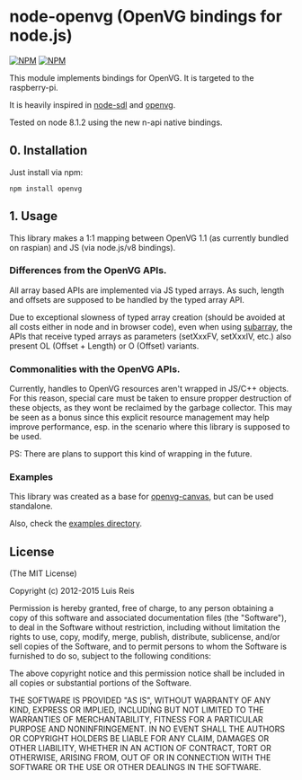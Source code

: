 # node-openvg (OpenVG bindings for node.js)

[![NPM](https://nodei.co/npm/openvg.png?downloads=true&stars=true)](https://nodei.co/npm-dl/openvg/) [![NPM](https://nodei.co/npm-dl/openvg.png)](https://nodei.co/npm-dl/openvg/)

This module implements bindings for OpenVG. It is targeted to the raspberry-pi.

It is heavily inspired in [node-sdl](https://github.com/creationix/node-sdl) and [openvg](https://github.com/ajstarks/openvg).

Tested on node 8.1.2 using the new n-api native bindings.

## 0. Installation

Just install via npm:

    npm install openvg

## 1. Usage

This library makes a 1:1 mapping between OpenVG 1.1 (as currently bundled on raspian) and JS (via node.js/v8 bindings).

### Differences from the OpenVG APIs.

All array based APIs are implemented via JS typed arrays. As such, length and offsets are supposed to be handled by the typed array API.

Due to exceptional slowness of typed array creation (should be avoided at all costs either in node and in browser code), even when using [subarray](https://developer.mozilla.org/en-US/docs/Web/JavaScript/Typed_arrays/Int8Array), the APIs that receive typed arrays as parameters (setXxxFV, setXxxIV, etc.) also present OL (Offset + Length) or O (Offset) variants.

### Commonalities with the OpenVG APIs.

Currently, handles to OpenVG resources aren't wrapped in JS/C++ objects.
For this reason, special care must be taken to ensure propper destruction of these
objects, as they wont be reclaimed by the garbage collector.
This may be seen as a bonus since this explicit resource management may help improve
performance, esp. in the scenario where this library is supposed to be used.

PS: There are plans to support this kind of wrapping in the future.

### Examples

This library was created as a base for [openvg-canvas](https://github.com/luismreis/node-openvg-canvas), but can be used standalone.

Also, check the [examples directory](https://github.com/luismreis/node-openvg/tree/master/examples).

## License

(The MIT License)

Copyright (c) 2012-2015 Luis Reis

Permission is hereby granted, free of charge, to any person obtaining a copy of this software and associated documentation files (the "Software"), to deal in the Software without restriction, including without limitation the rights to use, copy, modify, merge, publish, distribute, sublicense, and/or sell copies of the Software, and to permit persons to whom the Software is furnished to do so, subject to the following conditions:

The above copyright notice and this permission notice shall be included in all copies or substantial portions of the Software.

THE SOFTWARE IS PROVIDED "AS IS", WITHOUT WARRANTY OF ANY KIND, EXPRESS OR IMPLIED, INCLUDING BUT NOT LIMITED TO THE WARRANTIES OF MERCHANTABILITY, FITNESS FOR A PARTICULAR PURPOSE AND NONINFRINGEMENT. IN NO EVENT SHALL THE AUTHORS OR COPYRIGHT HOLDERS BE LIABLE FOR ANY CLAIM, DAMAGES OR OTHER LIABILITY, WHETHER IN AN ACTION OF CONTRACT, TORT OR OTHERWISE, ARISING FROM, OUT OF OR IN CONNECTION WITH THE SOFTWARE OR THE USE OR OTHER DEALINGS IN THE SOFTWARE.
